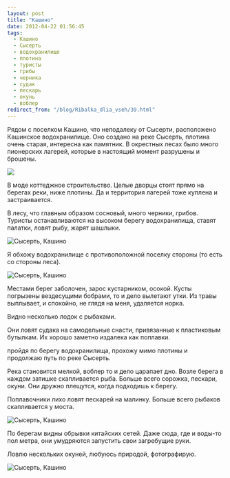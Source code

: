 ```yaml
---
layout: post
title: "Кашино"
date: 2012-04-22 01:56:45
tags:
  - Кашино
  - Сысерть
  - водохранилище
  - плотина
  - туристы
  - грибы
  - черника
  - судак
  - пескарь
  - окунь
  - воблер
redirect_from: "/blog/Ribalka_dlia_vseh/39.html"
---
```

Рядом с поселком Кашино, что неподалеку от Сысерти, расположено
Кашинское водохранилище. Оно создано на реке Сысерть, плотина очень
старая, интересна как памятник. В окрестных лесах было много пионерских
лагерей, которые в настоящий момент разрушены и брошены.

![](http://fishingguru.ru/uploads/images/00/00/01/2012/04/21/d83270.jpg)

В моде коттеджное строительство. Целые дворцы стоят прямо на берегах
реки, ниже плотины. Да и территория лагерей тоже куплена и
застраивается.

В лесу, что главным образом сосновый, много черники, грибов. Туристы
останавливаются на высоком берегу водохранилища, ставят палатки, ловят
рыбу, жарят шашлыки.

![Сысерть,
Кашино](http://fishingguru.ru/uploads/images/00/00/01/2012/04/21/4b7555.jpg)

Я обхожу водохранилище с противоположной поселку стороны (то есть со
стороны леса).

![Сысерть,
Кашино](http://fishingguru.ru/uploads/images/00/00/01/2012/04/21/d4e0c3.jpg)

Местами берег заболочен, зарос кустарником, осокой. Кусты погрызены
вездесущими бобрами, то и дело вылетают утки. Из травы выплывает, и
спокойно, не глядя на меня, удаляется норка.

Видно несколько лодок с рыбаками.

Они ловят судака на самодельные снасти, привязанные к пластиковым
бутылкам. Их хорошо заметно издалека как поплавки.

пройдя по берегу водохранилища, прохожу мимо плотины и продолжаю путь по
реке Сысерть.

Река становится мелкой, воблер то и дело царапает дно. Возле берега в
каждом затишке скапливается рыба. Больше всего сорожка, пескари, окуни.
Они дружно плещутся, когда подходишь к берегу.

Поплавочники лихо ловят пескарей на малинку. Больше всего рыбаков
скапливается у моста.

![Сысерть,
Кашино](http://fishingguru.ru/uploads/images/00/00/01/2012/04/21/27ebb4.jpg)

По берегам видны обрывки китайских сетей. Даже сюда, где и воды-то пол
метра, они умудряются запустить свои загребущие руки.

Ловлю нескольких окуней, любуюсь природой, фотографирую.

![Сысерть,
Кашино](http://fishingguru.ru/uploads/images/00/00/01/2012/04/21/f4851e.jpg)
